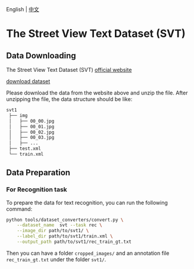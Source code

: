 English | [中文](../../cn/datasets/svt_CN.md)

# The Street View Text Dataset (SVT)

## Data Downloading
The Street View Text Dataset (SVT) [official website](http://www.iapr-tc11.org/mediawiki/index.php/The_Street_View_Text_Dataset)

[download dataset](http://www.iapr-tc11.org/mediawiki/index.php/The_Street_View_Text_Dataset)

Please download the data from the website above and unzip the file.
After unzipping the file, the data structure should be like:

```txt
svt1
 ├── img
 │   ├── 00_00.jpg 
 │   ├── 00_01.jpg
 │   ├── 00_02.jpg
 │   ├── 00_03.jpg
 │   ├── ...
 ├── test.xml
 └── train.xml
```

## Data Preparation

### For Recognition task

To prepare the data for text recognition, you can run the following command:

```bash
python tools/dataset_converters/convert.py \
    --dataset_name  svt --task rec \
    --image_dir path/to/svt1/ \
    --label_dir path/to/svt1/train.xml \
    --output_path path/to/svt1/rec_train_gt.txt 
```

Then you can have a folder `cropped_images/` and an annotation file `rec_train_gt.txt` under the folder `svt1/`.
